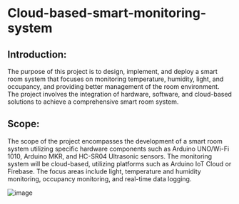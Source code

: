 # Cloud-based-smart-monitoring-system
## Introduction:
The purpose of this project is to design, implement, and deploy a smart room system that focuses on monitoring temperature, humidity, light, and occupancy, and providing better management of the room environment. The project involves the integration of hardware, software, and cloud-based solutions to achieve a comprehensive smart room system. 

## Scope:
The scope of the project encompasses the development of a smart room system utilizing specific hardware components such as Arduino UNO/Wi-Fi 1010, Arduino MKR, and HC-SR04 Ultrasonic sensors. The monitoring system will be cloud-based, utilizing platforms such as Arduino IoT Cloud or Firebase. The focus areas include light, temperature and humidity monitoring, occupancy monitoring, and real-time data logging.

![image](https://github.com/Hoanghuyen2k3/Cloud-based-smart-monitoring-system/assets/98433948/dd508391-1a7f-4716-9f48-cb05181ecdcc)
